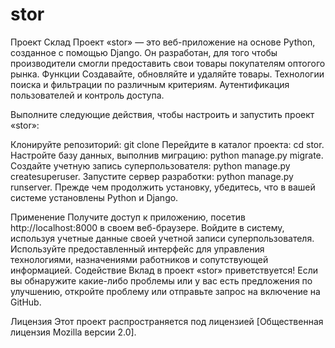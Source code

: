 # stor
Проект Склад
Проект «stor» — это веб-приложение на основе Python, созданное с помощью Django. Он разработан, для того чтобы производители смогли предоставить свои товары покупателям оптогого рынка.
Функции
Создавайте, обновляйте и удаляйте товары.
Технологии поиска и фильтрации по различным критериям.
Аутентификация пользователей и контроль доступа.

Выполните следующие действия, чтобы настроить и запустить проект «stor»:

Клонируйте репозиторий: git clone <repository-url>
Перейдите в каталог проекта: cd stor.
Настройте базу данных, выполнив миграцию: python manage.py migrate.
Создайте учетную запись суперпользователя: python manage.py createsuperuser.
Запустите сервер разработки: python manage.py runserver. Прежде чем продолжить установку, убедитесь, что в вашей системе установлены Python и Django.

Применение
Получите доступ к приложению, посетив http://localhost:8000 в своем веб-браузере.
Войдите в систему, используя учетные данные своей учетной записи суперпользователя.
Используйте предоставленный интерфейс для управления технологиями, назначениями работников и сопутствующей информацией.
Содействие
Вклад в проект «stor» приветствуется! Если вы обнаружите какие-либо проблемы или у вас есть предложения по улучшению, откройте проблему или отправьте запрос на включение на GitHub.

Лицензия
Этот проект распространяется под лицензией [Общественная лицензия Mozilla версии 2.0].
